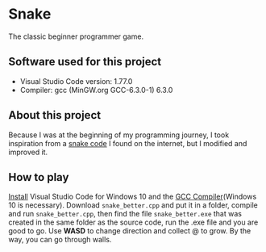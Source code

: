 # Snake
The classic beginner programmer game.

## Software used for this project
- Visual Studio Code version: 1.77.0
- Compiler: gcc (MinGW.org GCC-6.3.0-1) 6.3.0

## About this project
Because I was at the beginning of my programming journey, I took inspiration from a [snake code](https://www.instructables.com/C-Snake-Game-Simple/) I found on the internet, but I modified and improved it.

## How to play
[Install](https://code.visualstudio.com/download) Visual Studio Code for Windows 10 and the [GCC Compiler](https://sourceforge.net/projects/mingw-w64/)(Windows 10 is necessary). 
Download `snake_better.cpp` and put it in a folder, compile and run `snake_better.cpp`, then find the file `snake_better.exe` that was created in the same folder as the source code, run the .exe file and you are good to go. Use **WASD** to change direction and collect @ to grow. By the way, you can go through walls.
